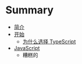 # Summary

* [简介](README.md)
* [开始](docs/getting-started.md)
   * [为什么选择 TypeScript](docs/why-typescript.md)
* [JavaScript](docs/javascript/recap.md)
   * 糟糕的

